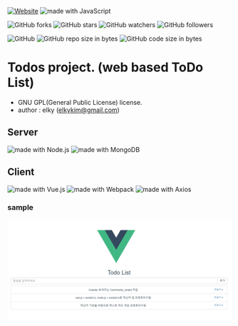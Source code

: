 [![Website](https://img.shields.io/website-up-down-green-red/http/shields.io.svg?label=elky-essay)](https://elky84.github.io)
<img src="https://img.shields.io/badge/made%20with-JavaScript-brightgreen.svg" alt="made with JavaScript">

![GitHub forks](https://img.shields.io/github/forks/elky84/todos.svg?style=social&label=Fork)
![GitHub stars](https://img.shields.io/github/stars/elky84/todos.svg?style=social&label=Stars)
![GitHub watchers](https://img.shields.io/github/watchers/elky84/todos.svg?style=social&label=Watch)
![GitHub followers](https://img.shields.io/github/followers/elky84.svg?style=social&label=Follow)

![GitHub](https://img.shields.io/github/license/mashape/apistatus.svg)
![GitHub repo size in bytes](https://img.shields.io/github/repo-size/elky84/todos.svg)
![GitHub code size in bytes](https://img.shields.io/github/languages/code-size/elky84/todos.svg)

# Todos project. (web based ToDo List)
- GNU GPL(General Public License) license.
- author : elky (elkykim@gmail.com)

## Server
<img src="https://img.shields.io/badge/made%20with-Node.js-yellow.svg" alt="made with Node.js">
<img src="https://img.shields.io/badge/made%20with-MongoDB-blue.svg" alt="made with MongoDB">

## Client
<img src="https://img.shields.io/badge/made%20with-Vue.js-yellow.svg" alt="made with Vue.js">
<img src="https://img.shields.io/badge/made%20with-Webpack-blue.svg" alt="made with Webpack">
<img src="https://img.shields.io/badge/made%20with-Axios-red.svg" alt="made with Axios">

### sample
![todos](./todos.png)
